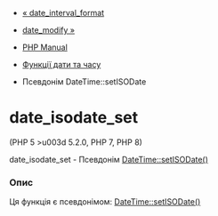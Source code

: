 - [« date_interval_format](function.date-interval-format.md)
- [date_modify »](function.date-modify.md)

- [PHP Manual](index.md)
- [Функції дати та часу](ref.datetime.md)
- Псевдонім DateTime::setISODate

# date_isodate_set

(PHP 5 \>u003d 5.2.0, PHP 7, PHP 8)

date_isodate_set - Псевдонім
[DateTime::setISODate()](datetime.setisodate.md)

### Опис

Ця функція є псевдонімом:
[DateTime::setISODate()](datetime.setisodate.md)

